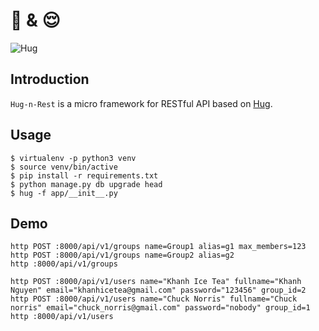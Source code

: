 # :open_hands: & :relieved:

![Hug](https://camo.githubusercontent.com/ab5da64e2ce2f330820f29b95a932e3077a09eb6/68747470733a2f2f7261772e6769746875622e636f6d2f74696d6f74687963726f736c65792f6875672f646576656c6f702f617274776f726b2f6c6f676f2e706e67)

## Introduction

`Hug-n-Rest` is a micro framework for RESTful API based on [Hug](https://github.com/timothycrosley/hug).

## Usage

```shell
$ virtualenv -p python3 venv
$ source venv/bin/active
$ pip install -r requirements.txt
$ python manage.py db upgrade head
$ hug -f app/__init__.py
```

## Demo

```shell
http POST :8000/api/v1/groups name=Group1 alias=g1 max_members=123
http POST :8000/api/v1/groups name=Group2 alias=g2
http :8000/api/v1/groups

http POST :8000/api/v1/users name="Khanh Ice Tea" fullname="Khanh Nguyen" email="khanhicetea@gmail.com" password="123456" group_id=2
http POST :8000/api/v1/users name="Chuck Norris" fullname="Chuck norris" email="chuck_norris@gmail.com" password="nobody" group_id=1
http :8000/api/v1/users
```
